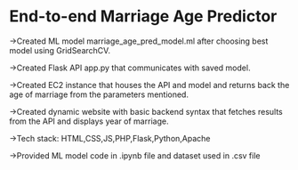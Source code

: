 # End-to-end Marriage Age Predictor

->Created ML model marriage_age_pred_model.ml after choosing best model using GridSearchCV.

->Created Flask API app.py that communicates with saved model.

->Created EC2 instance that houses the API and model and returns back the age of marriage from the parameters mentioned.

->Created dynamic website with basic backend syntax that fetches results from the API and displays year of marriage.

->Tech stack: HTML,CSS,JS,PHP,Flask,Python,Apache

->Provided ML model code in .ipynb file and dataset used in .csv file

